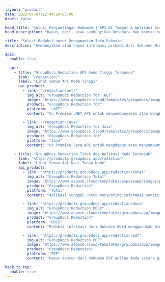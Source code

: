 ```yaml
---
layout: "product"
date: 2022-07-07T12:44:18+03:00
draft: false

head_title: "Solusi Penyuntingan Dokumen | API Di Tempat & Aplikasi Gratis"
head_description: "Hapus, edit, atau sembunyikan metadata dan konten teks dalam dokumen MS Office Word, spreadsheet Excel, presentasi PowerPoint, PDF, dan format file gambar."

title: "Solusi Redaksi untuk Mengamankan Info Rahasia"
description: "Sembunyikan atau hapus informasi pribadi dari dokumen Microsoft Office, spreadsheet, presentasi, PDF, dan gambar."

apis:
  enable: true

  api:
    - title: "GroupDocs.Redaction API Kode Tinggi Termasuk"
      link: "/redaction/"
      label: "Lihat Semua API Kode Tinggi"
      api_product:
        - link: "/redaction/net/"
          img_alt: "GroupDocs.Redaction for .NET"
          image: "https://www.groupdocs.cloud/templates/groupdocs/images/product-logos/groupdocs-redaction-net.png"
          product: "GroupDocs.Redaction for"
          platform: ".NET"
          content: "On Premise .NET API untuk menyembunyikan atau menghapus konten dan metadata dari dokumen pribadi Anda."

        - link: "/redaction/java/"
          img_alt: "GroupDocs.Redaction for Java"
          image: "https://www.groupdocs.cloud/templates/groupdocs/images/product-logos/groupdocs-redaction-java.png"
          product: "GroupDocs.Redaction for"
          platform: "Java"
          content: "On Premise Java API untuk menghapus atau menyembunyikan teks dari konten dan metadata dari format file yang didukung."

    - title: "GroupDocs.Redaction Tidak Ada Aplikasi Kode Termasuk"
      link: "https://products.groupdocs.app/redaction"
      label: "Lihat Semua Aplikasi Tanpa Kode"
      api_product:
        - link: "https://products.groupdocs.app/redaction/total"
          img_alt: "GroupDocs.Redaction Total"
          image: "https://www.aspose.cloud/templates/asposeapp/images/products/logo/aspose_redaction-app.png"
          product: "GroupDocs.Redaction"
          platform: "Total"
          content: "Aplikasi tunggal untuk menyunting informasi sensitif dari Word, Excel, PowerPoint, PDF, dan banyak jenis dokumen lainnya."

        - link: "https://products.groupdocs.app/redaction/docx"
          img_alt: "GroupDocs.Redaction DOCX"
          image: "https://www.aspose.cloud/templates/groupdocsapp/images/products/logo/groupdocs_words-app.png"
          product: "GroupDocs.Redaction"
          platform: "DOCX"
          content: "Redaksi informasi dari dokumen Word menggunakan browser web apa pun."

        - link: "https://products.groupdocs.app/redaction/pdf"
          img_alt: "GroupDocs.Redaction PDF"
          image: "https://www.aspose.cloud/templates/groupdocsapp/images/products/logo/groupdocs_pdf-app.png"
          product: "GroupDocs.Redaction"
          platform: "PDF"
          content: "Hapus konten dari dokumen PDF online Anda secara gratis."

back_to_top:
  enable: true
---
```

